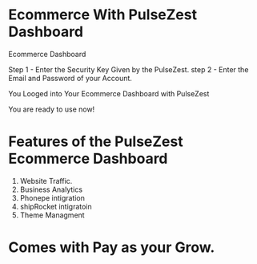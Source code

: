 # Ecommerce With PulseZest Dashboard

Ecommerce Dashboard

Step 1 - Enter the Security Key Given by the PulseZest.
step 2 - Enter the Email and Password of your Account.


You Looged into Your Ecommerce Dashboard with PulseZest

You are ready to use now! 

# Features of the PulseZest Ecommerce Dashboard
1. Website Traffic.
2. Business Analytics
3. Phonepe intigration
4. shipRocket intigratoin
5. Theme Managment

# Comes with Pay as your Grow.
